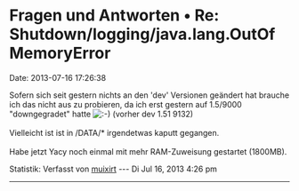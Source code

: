 Fragen und Antworten • Re: Shutdown/logging/java.lang.OutOfMemoryError
======================================================================

Date: 2013-07-16 17:26:38

Sofern sich seit gestern nichts an den \'dev\' Versionen geändert hat
brauche ich das nicht aus zu probieren, da ich erst gestern auf 1.5/9000
\"downgegradet\" hatte
![:-)](http://forum.yacy-websuche.de/images/smilies/icon_e_smile.gif "Smile")
(vorher dev 1.51 9132)\
\
Vielleicht ist ist in /DATA/\* irgendetwas kaputt gegangen.\
\
Habe jetzt Yacy noch einmal mit mehr RAM-Zuweisung gestartet (1800MB).

Statistik: Verfasst von
[muixirt](http://forum.yacy-websuche.de/memberlist.php?mode=viewprofile&u=8935)
--- Di Jul 16, 2013 4:26 pm

------------------------------------------------------------------------
